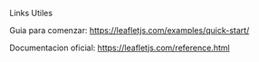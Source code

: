 Links Utiles

Guia para comenzar: https://leafletjs.com/examples/quick-start/

Documentacion oficial: https://leafletjs.com/reference.html
